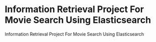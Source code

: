 # Information Retrieval Project For Movie Search Using Elasticsearch 
Information Retrieval Project For Movie Search Using Elasticsearch 
